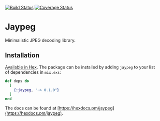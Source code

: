 [![Build Status](https://travis-ci.org/velimir/jaypeg.svg?branch=master)](https://travis-ci.org/velimir/jaypeg) [![Coverage Status](https://coveralls.io/repos/github/velimir/jaypeg/badge.svg?branch=master)](https://coveralls.io/github/velimir/jaypeg?branch=master)

# Jaypeg

Minimalistic JPEG decoding library.

## Installation

[Available in Hex](https://hex.pm/packages/jaypeg). The package can be installed
by adding `jaypeg` to your list of dependencies in `mix.exs`:

```elixir
def deps do
  [
    {:jaypeg, "~> 0.1.0"}
  ]
end
```

The docs can be found at
[https://hexdocs.pm/jaypeg](https://hexdocs.pm/jaypeg).
